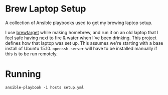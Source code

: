 Brew Laptop Setup
=================

A collection of Ansible playbooks used to get my brewing laptop setup.

I use [brewtarget](https://github.com/Brewtarget/brewtarget) while making homebrew, and run it on an old laptop that I feel
safe having next to fire & water when I've been drinking.  This project defines
how that laptop was set up.  This assumes we're starting with a base install of
Ubuntu 15.10.  `openssh-server` will have to be installed manually if this is to be run remotely.


Running
=======

    ansible-playbook -i hosts setup.yml
